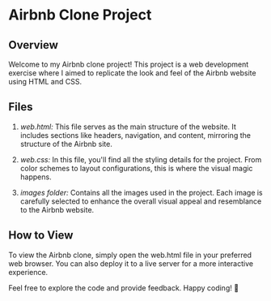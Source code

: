 # Airbnb Clone Project

## Overview

Welcome to my Airbnb clone project! This project is a web development exercise where I aimed to replicate the look and feel of the Airbnb website using HTML and CSS.

## Files

1. *web.html:* This file serves as the main structure of the website. It includes sections like headers, navigation, and content, mirroring the structure of the Airbnb site.

2. *web.css:* In this file, you'll find all the styling details for the project. From color schemes to layout configurations, this is where the visual magic happens.

3. *images folder:* Contains all the images used in the project. Each image is carefully selected to enhance the overall visual appeal and resemblance to the Airbnb website.

## How to View

To view the Airbnb clone, simply open the web.html file in your preferred web browser. You can also deploy it to a live server for a more interactive experience.

Feel free to explore the code and provide feedback. Happy coding! 🚀
